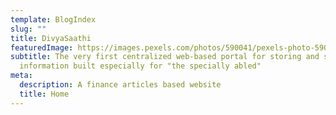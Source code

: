 ```yaml
---
template: BlogIndex
slug: ""
title: DivyaSaathi
featuredImage: https://images.pexels.com/photos/590041/pexels-photo-590041.jpeg?auto=compress&cs=tinysrgb&dpr=2&w=500
subtitle: The very first centralized web-based portal for storing and sharing of
  information built especially for "the specially abled"
meta:
  description: A finance articles based website
  title: Home
---
```

